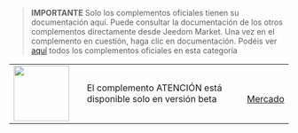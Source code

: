 
>**IMPORTANTE**
>Solo los complementos oficiales tienen su documentación aquí. Puede consultar la documentación de los otros complementos directamente desde Jeedom Market. Una vez en el complemento en cuestión, haga clic en documentación.
>Podéis ver [aquí](https://market.jeedom.com/index.php?v=d&p=market&type=plugin&categorie=compatibility-site) todos los complementos oficiales en esta categoría


| | | | |
|--- | --- | --- | ---|
|<img src="./beta/._icon.png" class="pluginLogo" width="100" />||El complemento ATENCIÓN está disponible solo en versión beta<br/>|<br/>[Mercado](https://market.jeedom.com/index.php?v=d&p=market_display&id=-1)|
